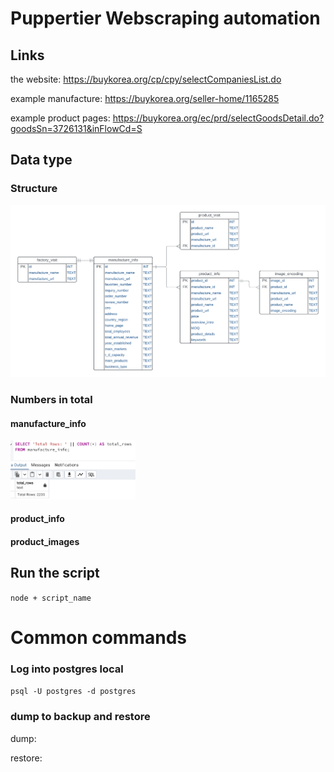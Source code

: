 # Puppertier Webscraping automation

## Links

the website:
https://buykorea.org/cp/cpy/selectCompaniesList.do

example manufacture:
https://buykorea.org/seller-home/1165285

example product pages:
https://buykorea.org/ec/prd/selectGoodsDetail.do?goodsSn=3726131&inFlowCd=S

## Data type

### Structure

<img src="readme-images/table.jpg" alt="database table overview" width="800" />

### Numbers in total

#### manufacture_info

<img src="readme-images/manufacture_info_overview.jpg" alt="database manufacture_info" width="200" />

#### product_info

<!-- <img src="readme-images/manufacture_info_overview.jpg" alt="database product_info" width="300" /> -->

#### product_images

<!-- <img src="readme-images/manufacture_info_overview.jpg" alt="database product_images" width="300" /> -->

## Run the script

`node + script_name`

# Common commands

### Log into postgres local

`psql -U postgres -d postgres`

### dump to backup and restore

dump:

restore:
